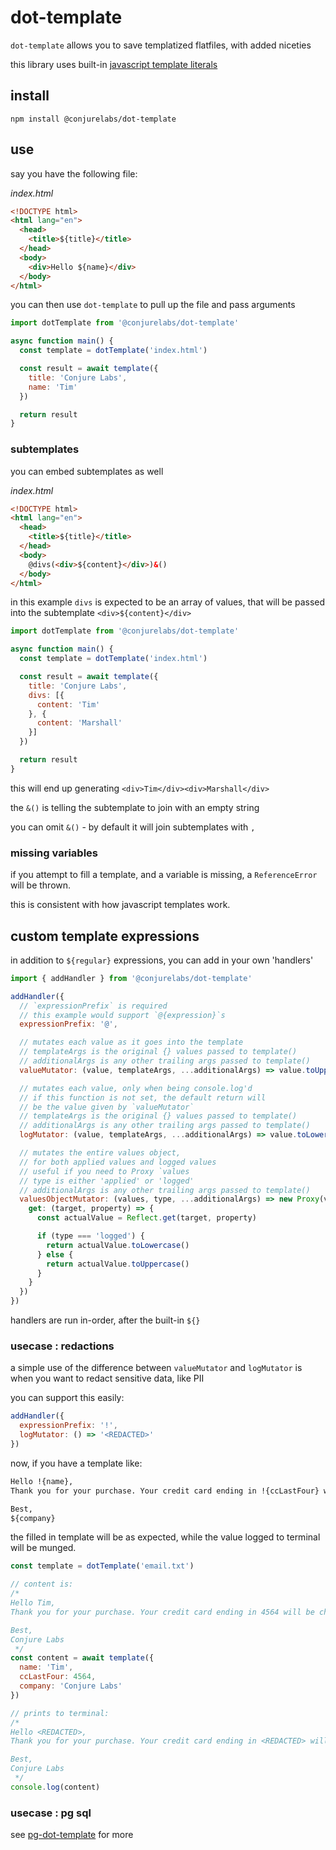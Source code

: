 # dot-template

`dot-template` allows you to save templatized flatfiles, with added niceties

this library uses built-in [javascript template literals](https://developer.mozilla.org/en-US/docs/Web/JavaScript/Reference/Template_literals)

## install

```
npm install @conjurelabs/dot-template
```

## use

say you have the following file:

_index.html_
```html
<!DOCTYPE html>
<html lang="en">
  <head>
    <title>${title}</title>
  </head>
  <body>
    <div>Hello ${name}</div>
  </body>
</html>
```

you can then use `dot-template` to pull up the file and pass arguments

```js
import dotTemplate from '@conjurelabs/dot-template'

async function main() {
  const template = dotTemplate('index.html')

  const result = await template({
    title: 'Conjure Labs',
    name: 'Tim'
  })

  return result
}
```

### subtemplates

you can embed subtemplates as well

_index.html_
```html
<!DOCTYPE html>
<html lang="en">
  <head>
    <title>${title}</title>
  </head>
  <body>
    @divs(<div>${content}</div>)&()
  </body>
</html>
```

in this example `divs` is expected to be an array of values, that will be passed into the subtemplate `<div>${content}</div>`

```js
import dotTemplate from '@conjurelabs/dot-template'

async function main() {
  const template = dotTemplate('index.html')

  const result = await template({
    title: 'Conjure Labs',
    divs: [{
      content: 'Tim'
    }, {
      content: 'Marshall'
    }]
  })

  return result
}
```

this will end up generating `<div>Tim</div><div>Marshall</div>`

the `&()` is telling the subtemplate to join with an empty string

you can omit `&()` - by default it will join subtemplates with `, `

### missing variables

if you attempt to fill a template, and a variable is missing, a `ReferenceError` will be thrown.

this is consistent with how javascript templates work.

## custom template expressions

in addition to `${regular}` expressions, you can add in your own 'handlers'

```js
import { addHandler } from '@conjurelabs/dot-template'

addHandler({
  // `expressionPrefix` is required
  // this example would support `@{expression}`s
  expressionPrefix: '@',

  // mutates each value as it goes into the template
  // templateArgs is the original {} values passed to template()
  // additionalArgs is any other trailing args passed to template()
  valueMutator: (value, templateArgs, ...additionalArgs) => value.toUppercase(),

  // mutates each value, only when being console.log'd
  // if this function is not set, the default return will
  // be the value given by `valueMutator`
  // templateArgs is the original {} values passed to template()
  // additionalArgs is any other trailing args passed to template()
  logMutator: (value, templateArgs, ...additionalArgs) => value.toLowercase(),

  // mutates the entire values object,
  // for both applied values and logged values
  // useful if you need to Proxy `values
  // type is either 'applied' or 'logged'
  // additionalArgs is any other trailing args passed to template()
  valuesObjectMutator: (values, type, ...additionalArgs) => new Proxy(value, {
    get: (target, property) => {
      const actualValue = Reflect.get(target, property)

      if (type === 'logged') {
        return actualValue.toLowercase()
      } else {
        return actualValue.toUppercase()
      }
    }
  })
})
```

handlers are run in-order, after the built-in `${}`

### usecase : redactions

a simple use of the difference between `valueMutator` and `logMutator` is when you want to redact sensitive data, like PII

you can support this easily:

```js
addHandler({
  expressionPrefix: '!',
  logMutator: () => '<REDACTED>'
})
```

now, if you have a template like:

```txt
Hello !{name},
Thank you for your purchase. Your credit card ending in !{ccLastFour} will be charged in two days.

Best,
${company}
```

the filled in template will be as expected, while the value logged to terminal will be munged.

```js
const template = dotTemplate('email.txt')

// content is:
/*
Hello Tim,
Thank you for your purchase. Your credit card ending in 4564 will be charged in two days.

Best,
Conjure Labs
 */
const content = await template({
  name: 'Tim',
  ccLastFour: 4564,
  company: 'Conjure Labs'
})

// prints to terminal:
/*
Hello <REDACTED>,
Thank you for your purchase. Your credit card ending in <REDACTED> will be charged in two days.

Best,
Conjure Labs
 */
console.log(content)
```

### usecase : pg sql

see [pg-dot-template](https://github.com/ConjureLabs/pg-dot-template) for more